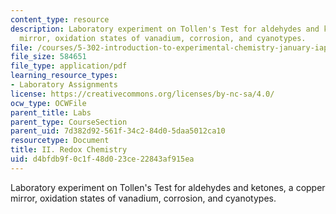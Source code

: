 ```yaml
---
content_type: resource
description: Laboratory experiment on Tollen's Test for aldehydes and ketones, a copper
  mirror, oxidation states of vanadium, corrosion, and cyanotypes.
file: /courses/5-302-introduction-to-experimental-chemistry-january-iap-2005/d4bfdb9f0c1f48d023ce22843af915ea_II_Redox_chem_2005b.pdf
file_size: 584651
file_type: application/pdf
learning_resource_types:
- Laboratory Assignments
license: https://creativecommons.org/licenses/by-nc-sa/4.0/
ocw_type: OCWFile
parent_title: Labs
parent_type: CourseSection
parent_uid: 7d382d92-561f-34c2-84d0-5daa5012ca10
resourcetype: Document
title: II. Redox Chemistry
uid: d4bfdb9f-0c1f-48d0-23ce-22843af915ea
---
```

Laboratory experiment on Tollen's Test for aldehydes and ketones, a copper mirror, oxidation states of vanadium, corrosion, and cyanotypes.